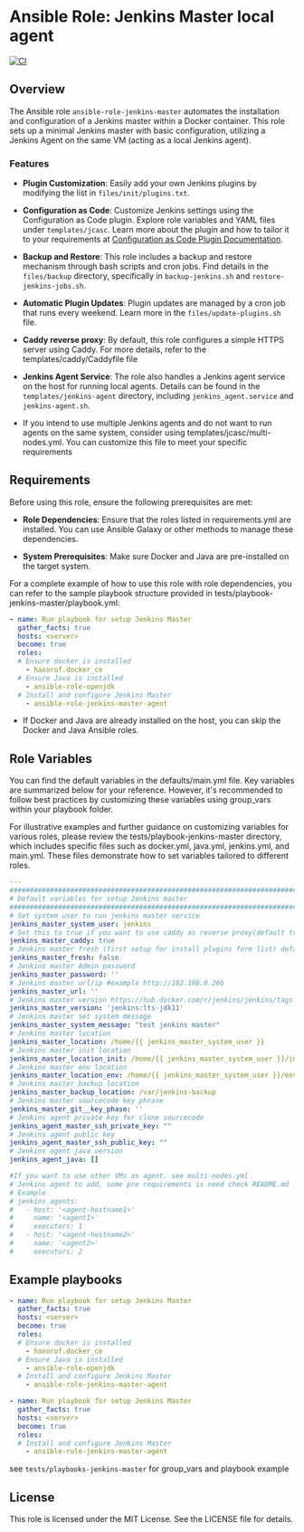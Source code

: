 # Ansible Role: Jenkins Master local agent

[![CI](https://github.com/hax0sen/ansible-role-jenkins-master-agent/actions/workflows/ci.yml/badge.svg)](https://github.com/hax0sen/ansible-role-jenkins-master-agent/actions/workflows/ci.yml)
## Overview

The Ansible role `ansible-role-jenkins-master` automates the installation and configuration of a Jenkins master within a Docker container. This role sets up a minimal Jenkins master with basic configuration, utilizing a Jenkins Agent on the same VM (acting as a local Jenkins agent).

### Features

- **Plugin Customization**: Easily add your own Jenkins plugins by modifying the list in `files/init/plugins.txt`.

- **Configuration as Code**: Customize Jenkins settings using the Configuration as Code plugin. Explore role variables and YAML files under `templates/jcasc`. Learn more about the plugin and how to tailor it to your requirements at [Configuration as Code Plugin Documentation](https://plugins.jenkins.io/configuration-as-code/).

- **Backup and Restore**: This role includes a backup and restore mechanism through bash scripts and cron jobs. Find details in the `files/backup` directory, specifically in `backup-jenkins.sh` and `restore-jenkins-jobs.sh`.

- **Automatic Plugin Updates**: Plugin updates are managed by a cron job that runs every weekend. Learn more in the `files/update-plugins.sh` file.

- **Caddy reverse proxy**: By default, this role configures a simple HTTPS server using Caddy. For more details, refer to the templates/caddy/Caddyfile file

- **Jenkins Agent Service**: The role also handles a Jenkins agent service on the host for running local agents. Details can be found in the `templates/jenkins-agent` directory, including `jenkins_agent.service` and `jenkins-agent.sh`.
-  If you intend to use multiple Jenkins agents and do not want to run agents on the same system, consider using templates/jcasc/multi-nodes.yml. You can customize this file to meet your specific requirements

## Requirements

Before using this role, ensure the following prerequisites are met:

- **Role Dependencies**: Ensure that the roles listed in requirements.yml are installed. You can use Ansible Galaxy or other methods to manage these dependencies.

- **System Prerequisites**: Make sure Docker and Java are pre-installed on the target system.

For a complete example of how to use this role with role dependencies, you can refer to the sample playbook structure provided in tests/playbook-jenkins-master/playbook.yml:
```yaml
- name: Run playbook for setup Jenkins Master
  gather_facts: true
  hosts: <server>
  become: true
  roles:
  # Ensure docker is installed
    - haxorof.docker_ce
  # Ensure Java is installed
    - ansible-role-openjdk
  # Install and configure Jenkins Master
    - ansible-role-jenkins-master-agent
```
- If Docker and Java are already installed on the host, you can skip the Docker and Java Ansible roles.

## Role Variables
You can find the default variables in the defaults/main.yml file. Key variables are summarized below for your reference. However, it's recommended to follow best practices by customizing these variables using group_vars within your playbook folder.

For illustrative examples and further guidance on customizing variables for various roles, please review the tests/playbook-jenkins-master directory, which includes specific files such as docker.yml, java.yml, jenkins.yml, and main.yml. These files demonstrate how to set variables tailored to different roles.

```yaml
---
################################################################################
# Default variables for setup Jenkins master
################################################################################
# Set system user to run jenkins master service
jenkins_master_system_user: jenkins
# Set this to true if you want to use caddy as reverse proxy(default true)
jenkins_master_caddy: true
# Jenkins master fresh (first setup for install plugins form list) default is false
jenkins_master_fresh: false
# Jenkins master Admin password
jenkins_master_password: ''
# Jenkins master url/ip #example http://192.168.0.266
jenkins_master_url: '' 
# Jenkins master version https://hub.docker.com/r/jenkins/jenkins/tags
jenkins_master_version: 'jenkins:lts-jdk11'
# Jenkins master set system message 
jenkins_master_system_message: "test jenkins master"
# Jenkins master location
jenkins_master_location: /home/{{ jenkins_master_system_user }}
# Jenkins master init location
jenkins_master_location_init: /home/{{ jenkins_master_system_user }}/init
# Jenkins master env location
jenkins_master_location_env: /home/{{ jenkins_master_system_user }}/env
# Jenkins master backup location
jenkins_master_backup_location: /var/jenkins-backup
# Jenkins master sourcecode key phrase
jenkins_master_git__key_phase: ''
# Jenkins agent private key for clone sourcecode
jenkins_agent_master_ssh_private_key: ""
# Jenkins agent public key
jenkins_agent_master_ssh_public_key: ""
# Jenkins agent java version
jenkins_agent_java: []

#If you want to use other VMs as agent. see multi-nodes.yml 
# Jenkins agent to add, some pre requirements is need check README.md
# Example
# jenkins_agents:
#   - host: '<agent-hostname1>'
#     name: '<agent1>'
#     executors: 1
#   - host: '<agent-hostname2>'
#     name: '<agent2>'
#     executors: 2
```
## Example playbooks


```yaml
- name: Run playbook for setup Jenkins Master
  gather_facts: true
  hosts: <server>
  become: true
  roles:
  # Ensure docker is installed
    - haxorof.docker_ce
  # Ensure Java is installed
    - ansible-role-openjdk
  # Install and configure Jenkins Master
    - ansible-role-jenkins-master-agent
```
```yaml
- name: Run playbook for setup Jenkins Master
  gather_facts: true
  hosts: <server>
  become: true
  roles:
  # Install and configure Jenkins Master
    - ansible-role-jenkins-master-agent
```
see `tests/playbooks-jenkins-master` for group_vars and playbook example

## License

This role is licensed under the MIT License. See the LICENSE file for details.



